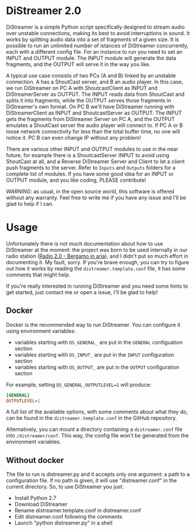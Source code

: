 # DiStreamer 2.0
DiStreamer is a simple Python script specifically designed to stream audio over unstable connections, making its best to avoid interruptions in sound. It works by splitting audio data into a set of fragments of a given size.
It is possible to run an unlimited number of istances of DiStreamer concurrently, each with a different config file.
For an instance to run you need to set an INPUT and OUTPUT module. The INPUT module will generate the data fragments, and the OUTPUT will serve it in the way you like.

A typical use case consists of two PCs (A and B) linked by an unstable connection. A has a ShoutCast server, and B an audio player.
In this case, we run DiStreamer on PC A with ShoutcastClient as INPUT and DiStreamerServer as OUTPUT. The INPUT reads data from ShoutCast and splits it into fragments, while the OUTPUT serves those fragments in DiStreamer's own format.
On PC B we'll have DiStreamer running with DiStreamerClient as INPUT and ShoutcastServer as OUTPUT. The INPUT gets the fragments from DiStreamer Server on PC A, and the OUTPUT emulates a ShoutCast server the audio player will connect to.
If PC A or B loose network connectivity for less than the total buffer time, no one will notice it. PC B can even change IP without any problem!

There are various other INPUT and OUTPUT modules to use in the near future, for example there is a ShoutcastServer INPUT to avoid using ShoutCast at all, and a Reverse DiStreamer Server and Client to let a client push fragments to the server. Refer to `Inputs` and `Outputs` folders for a complete list of modules.
If you have some good idea for an INPUT or OUTPUT module, and you like coding, PLEASE contribute!

*WARNING*: as usual, in the open source world, this software is offered without any warranty. Feel free to write me if you have any issue and I'll be glad to help if I can.

# Usage
Unfortunately there is not much documentation about how to use DiStreamer at the moment: the project was born to be used internally in our radio station ([Radio 2.0 - Bergamo in aria](https://www.radioduepuntozero.it)), and I didn't put so much effort in documenting it. My fault, sorry. If you're brave enough, you can try to figure out how it works by reading the `distreamer.template.conf` file, it has some comments that might help.

If you're really interested in running DiStreamer and you need some hints to get started, just contact me or open a issue, I'll be glad to help!

## Docker
Docker is the recommended way to run DiStreamer. You can configure it using environment variables:
- variables starting with `DS_GENERAL_` are put in the `GENERAL` configuation section
- variables starting with `DS_INPUT_` are put in the `INPUT` configuration section
- variables starting with `DS_OUTPUT_` are put in the `OUTPUT` configuration section

For example, setting `DS_GENERAL_OUTPUTLEVEL=1` will produce:
```ini
[GENERAL]
OUTPUTLEVEL=1
```

A full list of the available options, with some comments about what they do, can be found in the `distreamer.template.conf` in the GitHub repository.

Alternatively, you can mount a directory containing a `distreamer.conf` file into `/distreamer/conf`. This way, the config file won't be generated from the environment variables.

## Without docker
The file to run is distreamer.py and it accepts only one argument: a path to a configuration file. If no path is given, it will use "distreamer.conf" in the current directory.
So, to use DiStreamer you just:
- Install Python 2.7
- Download DiStreamer
- Rename distreamer.template.conf in distreamer.conf
- Edit distreamer.conf following the comments
- Launch "python distreamer.py" in a shell
